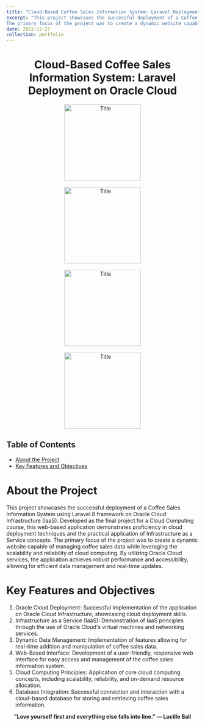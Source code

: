 ```yaml
---
title: "Cloud-Based Coffee Sales Information System: Laravel Deployment on Oracle Cloud"
excerpt: "This project showcases the successful deployment of a Coffee Sales Information System using Laravel 8 framework on Oracle Cloud Infrastructure (IaaS). Developed as the final project for a Cloud Computing course, this web-based application demonstrates proficiency in cloud deployment techniques and the practical application of Infrastructure as a Service concepts.
The primary focus of the project was to create a dynamic website capable of managing coffee sales data while leveraging the scalability and reliability of cloud computing. By utilizing Oracle Cloud services, the application achieves robust performance and accessibility, allowing for efficient data management and real-time updates."
date: 2022-12-27
collection: portfolio
---
```

<div style="text-align:center;">
    <h1>Cloud-Based Coffee Sales Information System: Laravel Deployment on Oracle Cloud</h1>
</div>

<div style="text-align:center;">
    <image src="/images/or0.png" controls title="Title" height="200"></image>
    <br><br>
    <image src="/images/or1.png" controls title="Title" height="200"></image>
    <br><br>
    <image src="/images/or2.png" controls title="Title" height="200"></image>
    <br><br>
    <image src="/images/or3.png" controls title="Title" height="200"></image>
</div>

## Table of Contents
- [About the Project](#about-the-project)
- [Key Features and Objectives](#key-features-and-objectives)

# About the Project
This project showcases the successful deployment of a Coffee Sales Information System using Laravel 8 framework on Oracle Cloud Infrastructure (IaaS). Developed as the final project for a Cloud Computing course, this web-based application demonstrates proficiency in cloud deployment techniques and the practical application of Infrastructure as a Service concepts.
The primary focus of the project was to create a dynamic website capable of managing coffee sales data while leveraging the scalability and reliability of cloud computing. By utilizing Oracle Cloud services, the application achieves robust performance and accessibility, allowing for efficient data management and real-time updates.

# Key Features and Objectives
  1. Oracle Cloud Deployment: Successful implementation of the application on Oracle Cloud Infrastructure, showcasing cloud deployment skills.
  2. Infrastructure as a Service (IaaS): Demonstration of IaaS principles through the use of Oracle Cloud's virtual machines and networking services.
  3. Dynamic Data Management: Implementation of features allowing for real-time addition and manipulation of coffee sales data.
  4. Web-Based Interface: Development of a user-friendly, responsive web interface for easy access and management of the coffee sales information system.
  5. Cloud Computing Principles: Application of core cloud computing concepts, including scalability, reliability, and on-demand resource allocation.
  6. Database Integration: Successful connection and interaction with a cloud-based database for storing and retrieving coffee sales information.

<p align="center">
  <strong>"Love yourself first and everything else falls into line." — Lucille Ball</strong>
</p>